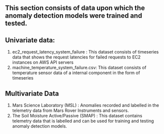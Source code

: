 ## This section consists of data upon which the anomaly detection models were trained and tested.
## Univariate data:
1. ec2_request_latency_system_failure : This dataset consists of  timeseries data that shows the request latencies for failed requests to EC2 instances on AWS API servers
2. machine_temperature_system_failure.csv: This dataset consists of temperature sensor data of a internal component in the form of timeseries

## Multivariate Data
1. Mars Science Laboratory (MSL) : Anomalies recorded and labelled in the telemetry data from Mars Rover Instruments and sensors.
2. The Soil Moisture Active/Passive (SMAP) : This dataset contains telemetry data that is labelled and can be used for training and testing anomaly detection models.
